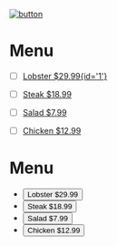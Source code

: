 [![button](http://one-shore.com/images/shell.png)](https://one-shorecom.com)

<h1> Menu </h1>

- [ ] [Lobster $29.99{id='1'}](#lobster)
- [ ] [Steak $18.99](https://one-shore.com/contact?order=steak)
- [ ] [Salad $7.99](https://one-shore.com/contact?order=salad)
- [ ] [Chicken $12.99](https://one-shore.com/contact?order=chicken)


<h1> Menu </h1>
<ul id="menu">
    <li class="entree"> <button id="lobster">Lobster $29.99</button> </li>
    <li class="entree"> <button id="steak">Steak $18.99</button> </li>
    <li class="entree"> <button id="salad">Salad $7.99</button> </li>
    <li class="entree"> <button id="chicken">Chicken $12.99</button> </li>
</ul>
</body>
</html>
